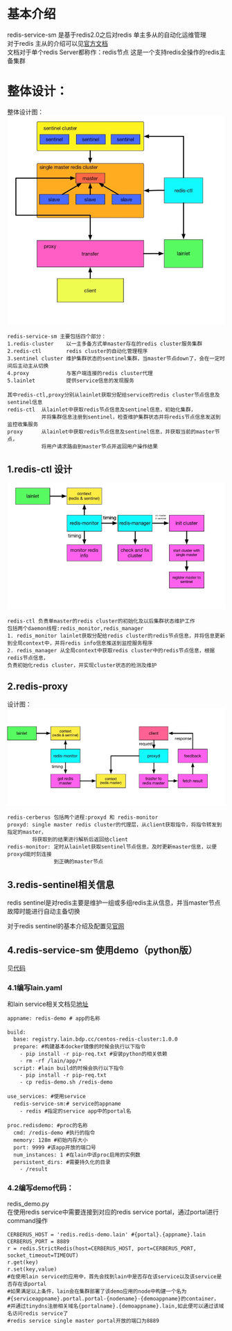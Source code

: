 # 基本介绍

redis-service-sm 是基于redis2.0之后对redis 单主多从的自动化运维管理<br/>
对于redis 主从的介绍可以见[官方文档](http://redis.io/topics/replication)<br/>
文档对于单个redis Server都称作：redis节点
这是一个支持redis全操作的redis主备集群

# 整体设计：
整体设计图：
![redis-service-sm](img/redis-service-sm/redis-service-sm.jpg)

```
redis-service-sm 主要包括四个部分：
1.redis-cluster    以一主多备方式单master存在的redis cluster服务集群
2.redis-ctl        redis cluster的自动化管理程序
3.sentinel cluster 维护集群状态的sentinel集群，当master节点down了，会在一定时间后主动主从切换
4.proxy            与客户端连接的redis cluster代理
5.lainlet          提供service信息的发现服务

其中redis-ctl,proxy分别从lainlet获取分配给service的redis cluster节点信息及sentinel信息
redis-ctl  从lainlet中获取redis节点信息及sentinel信息，初始化集群，
           并将集群信息注册到sentinel，检查维护集群状态并将redis节点信息发送到监控收集服务
proxy      从lainlet中获取redis节点信息及sentinel信息，并获取当前的master节点，
		   将用户请求路由到master节点并返回用户操作结果
```

## 1.redis-ctl 设计
![redis-ctl](img/redis-service-sm/redis-ctl.jpg)

```
redis-ctl 负责单master的redis cluster的初始化及以后集群状态维护工作
包括两个daemon线程:redis_monitor,redis_manager
1. redis_monitor lainlet获取分配给redis cluster的redis节点信息，并将信息更新到全局context中，并将redis info信息推送到监控服务程序
2. redis_manager 从全局context中获取redis cluster中的redis节点信息，根据redis节点信息，
负责初始化redis cluster，并实现cluster状态的检测及维护
```


## 2.redis-proxy
设计图：
![redis-proxy](img/redis-service-sm/redis-proxy.jpg)

```
redis-cerberus 包括两个进程:proxyd 和 redis-monitor
proxyd: single master redis cluster的代理层，从client获取指令，将指令转发到指定的master，
        将获取到的结果进行解析后返回给client
redis-monitor: 定时从lainlet获取sentinel节点信息，及时更新master信息，以便proxyd能时刻连接
               到正确的master节点
```

## 3.redis-sentinel相关信息
redis sentinel是对redis主要是维护一组或多组redis主从信息，并当master节点故障时能进行自动主备切换


对于redis sentinel的基本介绍及配置见[官网](http://redis.io/topics/sentinel)


## 4.redis-service-sm 使用demo（python版）
见[代码](http://laingit.bdp.cc/wenbinmeng/redis-demo.git)

### 4.1编写lain.yaml
和lain service相关文档见[地址](http://docs.lain.bdp.cc/user/service/)

```
appname: redis-demo # app的名称

build:
  base: registry.lain.bdp.cc/centos-redis-cluster:1.0.0   
  prepare: #构建基本docker镜像的时候会执行以下指令
    - pip install -r pip-req.txt #安装python的相关依赖
    - rm -rf /lain/app/*
  script: #lain build的时候会执行以下指令
    - pip install -r pip-req.txt
    - cp redis-demo.sh /redis-demo

use_services: #使用service
  redis-service-sm:# service的appname
    - redis #指定的service app中的portal名

proc.redisdemo: #proc的名称
  cmd: /redis-demo #执行的指令
  memory: 128m #初始内存大小
  port: 9999 #该app开放的端口号
  num_instances: 1 #在lain中该proc启用的实例数
  persistent_dirs: #需要持久化的目录
    - /result
```

### 4.2编写demo代码：
redis_demo.py<br/>
在使用redis service中需要连接到对应的redis service portal，通过portal进行command操作

```
CERBERUS_HOST = 'redis.redis-demo.lain' #{portal}.{appname}.lain
CERBERUS_PORT = 8889
r = redis.StrictRedis(host=CERBERUS_HOST, port=CERBERUS_PORT, socket_timeout=TIMEOUT)
r.get(key)
r.set(key,value)
#在使用lain service的应用中，首先会找到lain中是否存在该service以及该service是否存在该portal
#如果满足以上条件，lain会在集群部署了该demo应用的node中构建一个名为
#{serviceappname}.portal.portal-{nodename}-{demoappname}的container，
#并通过tinydns注册相关域名{portalname}.{demoappname}.lain,如此便可以通过该域名访问redis service了
#redis service single master portal开放的端口为8889
```
